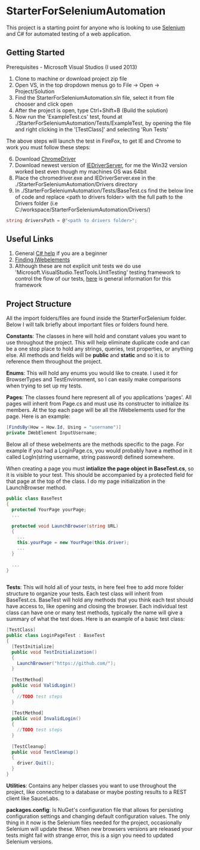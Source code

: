 # StarterForSeleniumAutomation

This project is a starting point for anyone who is looking to use [Selenium](http://www.seleniumhq.org/) and C# for automated testing of a web application.

## Getting Started

Prerequisites - Microsoft Visual Studios (I used 2013)

1. Clone to machine or download project zip file
2. Open VS, in the top dropdown menus go to File -> Open -> Project/Solution
3. Find the StarterForSeleniumAutomation.sln file, select it from file chooser and click open
4. After the project is open, type Ctrl+Shift+B (Build the solution)
5. Now run the 'ExampleTest.cs' test, found at ./StarterForSeleniumAutomation/Tests/ExampleTest, by opening the file and right clicking in the '[TestClass]' and selecting 'Run Tests'

The above steps will launch the test in FireFox, to get IE and Chrome to work you must follow these steps:

6. Download [ChromeDriver](https://sites.google.com/a/chromium.org/chromedriver/downloads)
7. Download newest version of [IEDriverServer](http://selenium-release.storage.googleapis.com/index.html), for me the Win32 version worked best even though my machines OS was 64bit
8. Place the chromedriver.exe and IEDriverServer.exe in the ./StarterForSeleniumAutomation/Drivers directory
9. In ./StarterForSeleniumAutomation/Tests/BaseTest.cs find the below line of code and replace \<path to drivers folder\> with the full path to the Drivers folder (i.e C:/workspace/StarterForSeleniumAutomation/Drivers/)
```c#
string driversPath = @"<path to drivers folder>";
```

## Useful Links

1. General [C# help](https://msdn.microsoft.com/en-us/library/aa288436\(v=vs.71\).aspx) if you are a beginner
2. [Finding IWebelements](https://loadfocus.com/blog/2013/09/05/how-to-locate-web-elements-with-selenium-webdriver/)
3. Although these are not explicit unit tests we do use 'Microsoft.VisualStudio.TestTools.UnitTesting' testing framework to control the flow of our tests, [here](https://msdn.microsoft.com/en-us/library/ms182517\(v=vs.100\).aspx) is general information for this framework

## Project Structure

All the import folders/files are found inside the StarterForSelenium folder. Below I will talk briefly about important files or folders found here.

__Constants__: The classes in here will hold and constant values you want to use throughout the project.  This will help eliminate duplicate code and can be a one stop place to hold any strings, queries, test properties, or anything else.  All methods and fields will be __public__ and  __static__ and so it is to reference them throughout the project.

__Enums__: This will hold any enums you would like to create. I used it for BrowserTypes and TestEnvironment, so I can easily make comparisons when trying to set up my tests.

__Pages__: The classes found here represent all of you applications 'pages'.  All pages will inherit from Page.cs and must use its constructer to initialize its members.  At the top each page will be all the IWebelements used for the page. Here is an example:
```c#
[FindsBy(How = How.Id, Using = "username")]
private IWebElement InputUsername;
```
Below all of these webelments are the methods specific to the page. For example if you had a LoginPage.cs, you would probably have a method in it called LogIn(string username, string password) defined somewhere.

When creating a page you must __intialize the page object in BaseTest.cs__, so it is visible to your test.  This should be accompanied by a protected field for that page at the top of the class.  I do my page initialization in the LaunchBrowser method.

```c#
public class BaseTest
{
  protected YourPage yourPage;
  ...

  protected void LaunchBrowser(string URL)
  {
    ...
    this.yourPage = new YourPage(this.driver);
    ...
  }
  
  ...
}
  
```

__Tests__: This will hold all of your tests, in here feel free to add more folder structure to organize your tests.  Each test class will inherit from BaseTest.cs. BaseTest will hold any methods that you think each test should have access to, like opening and closing the browser.  Each individual test class can have one or many test methods, typically the name will give a summary of what the test does. Here is an example of a basic test class:

```c#
[TestClass]
public class LoginPageTest : BaseTest
{
  [TestInitialize]
  public void TestInitialization()
  {
    LaunchBrowser("https://github.com/");
  }
  
  [TestMethod]
  public void ValidLogin()
  {
    //TODO test steps
  }
  
  [TestMethod]
  public void InvalidLogin()
  {
    //TODO test steps
  }
  
  [TestCleanup]
  public void TestCleanup()
  {
    driver.Quit();
  }
}
```

__Utilities__: Contains any helper classes you want to use throughout the project, like connecting to a database or maybe posting results to a REST client like SauceLabs.

__packages.config__: Is NuGet's configuration file that allows for persisting configuration settings and changing default configuration values.  The only thing in it now is the Selenium files needed for the project, occasionally Selenium will update these. When new browsers versions are released your tests might fail with strange error, this is a sign you need to updated Selenium versions.



